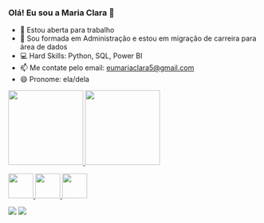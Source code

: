 ### Olá! Eu sou a Maria Clara 🤩


- 🔭 Estou aberta para trabalho
- 🌱 Sou formada em Administração e estou em migração de carreira para área de dados
- 💻 Hard Skills: Python, SQL, Power BI
- 📫 Me contate pelo email: eumariaclara5@gmail.com
- 😄 Pronome: ela/dela

<div>
  <a href="https://github.com/mclararibeiro">
  <img height="150em" src="https://github-readme-stats.vercel.app/api/top-langs/?username=mclararibeiro&layout=compact&langs_count=7&theme=dracula"/>
  <img height="150em" src="https://github-readme-stats.vercel.app/api?username=mclararibeiro&show_icons=true&theme=dracula"/>

 <img src="https://cdn.jsdelivr.net/gh/devicons/devicon/icons/python/python-original-wordmark.svg" width="50" height="50"/>   <img src="https://cdn.jsdelivr.net/gh/devicons/devicon/icons/pandas/pandas-original-wordmark.svg" width="50" height="50" />   <img src="https://cdn.jsdelivr.net/gh/devicons/devicon/icons/postgresql/postgresql-original-wordmark.svg" width="50" height="50"/>
 
            
 
<a href="https://www.linkedin.com/in/mariaclararibeiros/" target="_blank"><img src="https://img.shields.io/badge/-LinkedIn-%230077B5?style=for-the-badge&logo=linkedin&logoColor=white" target="_blank"></a>
<a href = "mailto:eumariaclara5@gmail.com"><img src="https://img.shields.io/badge/Gmail-D14836?style=for-the-badge&logo=gmail&logoColor=white" target="_blank"></a>          
